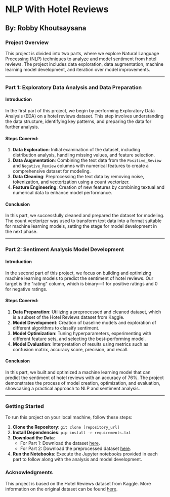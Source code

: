 # NLP With Hotel Reviews

## By: Robby Khoutsaysana

### Project Overview

This project is divided into two parts, where we explore Natural Language Processing (NLP) techniques to analyze and model sentiment from hotel reviews. The project includes data exploration, data augmentation, machine learning model development, and iteration over model improvements.

---

### Part 1: Exploratory Data Analysis and Data Preparation

#### Introduction

In the first part of this project, we begin by performing Exploratory Data Analysis (EDA) on a hotel reviews dataset. This step involves understanding the data structure, identifying key patterns, and preparing the data for further analysis.

#### Steps Covered:

1. **Data Exploration**: Initial examination of the dataset, including distribution analysis, handling missing values, and feature selection.
2. **Data Augmentation**: Combining the text data from the `Positive_Review` and `Negative_Review` columns with numerical features to create a comprehensive dataset for modeling.
3. **Data Cleaning**: Preprocessing the text data by removing noise, tokenization, and vectorization using a count vectorizer.
4. **Feature Engineering**: Creation of new features by combining textual and numerical data to enhance model performance.

#### Conclusion

In this part, we successfully cleaned and prepared the dataset for modeling. The count vectorizer was used to transform text data into a format suitable for machine learning models, setting the stage for model development in the next phase.

---

### Part 2: Sentiment Analysis Model Development

#### Introduction

In the second part of this project, we focus on building and optimizing machine learning models to predict the sentiment of hotel reviews. Our target is the "rating" column, which is binary—1 for positive ratings and 0 for negative ratings.

#### Steps Covered:

1. **Data Preparation**: Utilizing a preprocessed and cleaned dataset, which is a subset of the Hotel Reviews dataset from Kaggle.
2. **Model Development**: Creation of baseline models and exploration of different algorithms to classify sentiment.
3. **Model Optimization**: Tuning hyperparameters, experimenting with different feature sets, and selecting the best-performing model.
4. **Model Evaluation**: Interpretation of results using metrics such as confusion matrix, accuracy score, precision, and recall.

#### Conclusion

In this part, we built and optimized a machine learning model that can predict the sentiment of hotel reviews with an accuracy of 76%. The project demonstrates the process of model creation, optimization, and evaluation, showcasing a practical approach to NLP and sentiment analysis.

---

### Getting Started

To run this project on your local machine, follow these steps:

1. **Clone the Repository**: `git clone [repository_url]`
2. **Install Dependencies**: `pip install -r requirements.txt`
3. **Download the Data**: 
   - For Part 1: Download the dataset [here](link_to_dataset).
   - For Part 2: Download the preprocessed dataset [here](link_to_dataset).
4. **Run the Notebooks**: Execute the Jupyter notebooks provided in each part to follow along with the analysis and model development.

### Acknowledgments

This project is based on the Hotel Reviews dataset from Kaggle. More information on the original dataset can be found [here](link_to_original_dataset).
